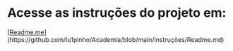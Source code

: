 # Acesse as instruções do projeto em:

[[Readme.me]([https://www.exemplo.com](https://github.com/lu1pinho/Academia/blob/main/instruções/Readme.md))](https://github.com/lu1pinho/Academia/blob/main/instruções/Readme.md)
